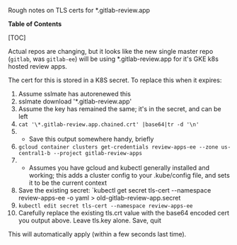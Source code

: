 Rough notes on TLS certs for \*.gitlab-review.app

**Table of Contents**

[TOC]

Actual repos are changing, but it looks like the new single master repo (`gitlab`, was `gitlab-ee`) will be using \*.gitlab-review.app for it's GKE k8s hosted review apps.

The cert for this is stored in a K8S secret.  To replace this when it expires:

1. Assume sslmate has autorenewed this
1. sslmate download '\*.gitlab-review.app'
1. Assume the key has remained the same; it's in the secret, and can be left
1. `cat '\*.gitlab-review.app.chained.crt' |base64|tr -d '\n'`
1. * Save this output somewhere handy, briefly
1. `gcloud container clusters get-credentials review-apps-ee --zone us-central1-b --project gitlab-review-apps`
1. * Assumes you have gcloud and kubectl generally installed and working; this adds a cluster config to your .kube/config file, and sets it to be the current context
1. Save the existing secret:  `kubectl get secret tls-cert --namespace review-apps-ee -o yaml > old-gitlab-review-app.secret
1. `kubectl edit secret tls-cert --namespace review-apps-ee`
1. Carefully replace the existing tls.crt value with the base64 encoded cert you output above.  Leave tls.key alone.  Save, quit

This will automatically apply (within a few seconds last time).
